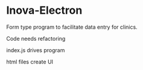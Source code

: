 # Inova-Electron
Form type program to facilitate data entry for clinics.

Code needs refactoring

index.js drives program

html files create UI
